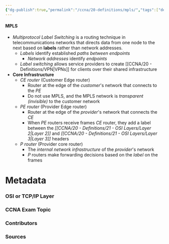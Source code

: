 ```yaml
---
{"dg-publish":true,"permalink":"/ccna/20-definitions/mpls/","tags":["defs_ccna"]}
---
```


#### MPLS
- *Multiprotocol Label Switching* is a routing technique in telecommunications networks that directs data from one node to the next based on **labels** rather than network addresses.
	- *Labels* identify established *paths between endpoints*
		- *Network addresses* identify *endpoints*
	- *Label switching* allows service providers to create [[CCNA/20 - Definitions/VPN\|VPNs]] for clients over their shared infrastructure
- **Core Infrastructure**
	- *CE router* (Customer Edge router)
		- Router at the edge of the *customer*'s network that connects to the *PE*
		- Do not use MPLS, and the MPLS network is *transparent (invisible)* to the customer network
	- *PE router* (Provider Edge router)
		- Router at the edge of the *provider*'s network that connects the *CE*
		- When *PE* routers receive frames *CE* router, they add a label between the *[[CCNA/20 - Definitions/21 - OSI Layers/Layer 2\|Layer 2]]* and *[[CCNA/20 - Definitions/21 - OSI Layers/Layer 3\|Layer 3]]* headers
	- *P router* (Provider core router)
		- The *internal network infrastructure* of the *provider*'s network
		- *P* routers make forwarding decisions based on the *label* on the frames





# Metadata
### OSI or TCP/IP Layer

### CCNA Exam Topic

### Contributors

### Sources
